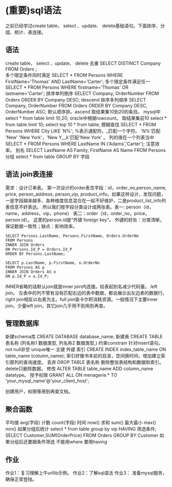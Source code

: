 (重要)sql语法
===
之前已经学过create table， select 、update、 delete基础语句。下面排序、分组、统计、表连接。

## 语法
create table， select 、update、 delete
去重  SELECT DISTINCT Company FROM Orders ;    
多个限定条件同时满足 SELECT * FROM Persons WHERE FirstName='Thomas' AND LastName='Carter'; 
多个限定条件满足任一 SELECT * FROM Persons WHERE firstname='Thomas' OR lastname='Carter';
排序单列倒序 SELECT Company, OrderNumber FROM Orders ORDER BY Company DESC;              descend
排序多列顺序 SELECT Company, OrderNumber FROM Orders ORDER BY Company DESC, OrderNumber ASC;  默认顺序排。ascend
取结果集10到20的条目。 mysql中  select * from table limit 10,20;     oracle中根据rowcount。
取结果集前10 select * from table limit 10; select top 10 * from table;
模糊查找 SELECT * FROM Persons  WHERE City LIKE 'N%';  %表示通配符，_匹配一个字符。     'N%'匹配 'New' 'New York'，'New Y__k'匹配'New York' 。 
列的值在一个列表当中  SELECT * FROM Persons WHERE LastName IN ('Adams','Carter');    注意效率。
别名 SELECT LastName AS Family, FirstName AS Name FROM Persons
分组  select * from table GROUP BY 字段

## 语法 join表连接
需求：设计订单表。   第一次设计的order表含字段：id，order_no,person_name, price, person_address, person_vip, product_info。如果这样设计，发现问题，一是字段越来越多、各种维度信息混合在一起不好维护，二是product_list_info列表信息不好表达。 
所以我们按字段分类设计成两张表。表一: person（id，name，address，vip，phone） 表二：order（id，order_no，price，person.id）。
这里的person.id是“外键 foreign key”。 外键的好处：分类清晰，保证数据一致性；缺点：影响效率。
```
SELECT Persons.LastName, Persons.FirstName, Orders.OrderNo
FROM Persons
INNER JOIN Orders
ON Persons.Id_P = Orders.Id_P
ORDER BY Persons.LastName;

SELECT p.LastName, p.FirstName, o.OrderNo
FROM Persons AS p
INNER JOIN Orders AS o
ON p.Id_P = o.Id_P;
```
INNER省略的话默认join就是inner join内连接。给表起别名减少代码量。
left join。 左表中的列不管有没有匹配右边的表中数据，都会展示出左边表的数据行。right join相反以右表为主。full join笛卡尔积消耗资源。一般情况下主要inner join，少量left join，其它join几乎用不到用到再查。

## 管理数据库
新建schema库   CREATE DATABASE database_name; 
新建表         CREATE TABLE 表名称 (列名称1 数据类型, 列名称2 数据类型,)
约束constrain  针对insert语句。   not null非空      unique唯一    主键    外键
索引 CREATE INDEX index_table_name ON table_name (column_name);    索引好像书本前的目录，空间换时间，增加建立索引那列的查询速度。
丢弃  DROP TABLE 表名称  删除整张表结构和数据和索引。delete只删除数据。
修改  ALTER TABLE table_name ADD column_name datatype。
授予权限 GRANT ALL ON menagerie.* TO 'your_mysql_name'@'your_client_host';

创建用户，权限等用到再查文档。

## 聚合函数
平均值 avg(字段)
计数   count(字段)
时间   now()
求和   sum()
最大最小  max() min()
如果分组后统计    select * from table group by vip HAVING 筛选条件;
SELECT Customer,SUM(OrderPrice) FROM Orders GROUP BY Customer
如果分组后还要跟条件筛选 不能用where 要用having

## 作业
作业1：复习理解上午urllib示例。
作业2：了解sql语法
作业3： 准备mysql服务，确保正常登陆。
